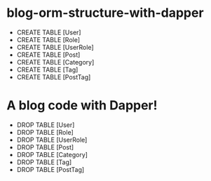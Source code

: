 # blog-orm-structure-with-dapper

+ CREATE TABLE [User]
+ CREATE TABLE [Role]
+ CREATE TABLE [UserRole]
+ CREATE TABLE [Post]
+ CREATE TABLE [Category]
+ CREATE TABLE [Tag]
+ CREATE TABLE [PostTag]

# A blog code with Dapper!

+ DROP TABLE [User]
+ DROP TABLE [Role]
+ DROP TABLE [UserRole]
+ DROP TABLE [Post]
+ DROP TABLE [Category]
+ DROP TABLE [Tag]
+ DROP TABLE [PostTag]
